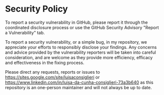 # Security Policy

To report a security vulnerability in GitHub, please report it through the coordinated disclosure process or use the GitHub Security Advisory "Report a Vulnerability" tab.

To report a security vulnerability, or a simple bug, in my repository, we appreciate your efforts to responsibly disclose your findings.
Any concerns and advice provided by the vulnerability reporters will be taken into careful consideration, and are welcome as they provide more efficiency, efficacy and effectiveness in the fixing process.

Please direct any requests, reports or issues to https://sites.google.com/site/luisaconsiglieri or https://www.linkedin.com/in/luisa-da-cunha-consiglieri-73a3b640
as this repository is an one-person maintainer and will not always be up to date.
